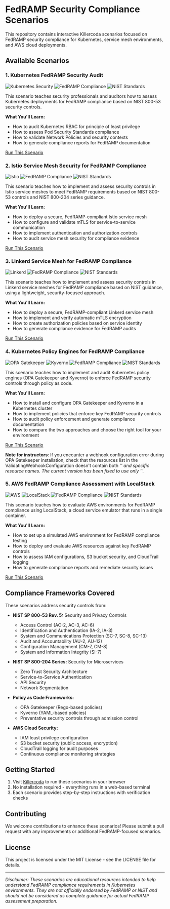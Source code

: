 # FedRAMP Security Compliance Scenarios

This repository contains interactive Killercoda scenarios focused on FedRAMP security compliance for Kubernetes, service mesh environments, and AWS cloud deployments.

## Available Scenarios

### 1. Kubernetes FedRAMP Security Audit

![Kubernetes Security](https://img.shields.io/badge/Kubernetes-Security-326CE5)
![FedRAMP Compliance](https://img.shields.io/badge/FedRAMP-Compliance-0078D6)
![NIST Standards](https://img.shields.io/badge/NIST-800--53-00BFFF)

This scenario teaches security professionals and auditors how to assess Kubernetes deployments for FedRAMP compliance based on NIST 800-53 security controls.

**What You'll Learn:**
- How to audit Kubernetes RBAC for principle of least privilege
- How to assess Pod Security Standards compliance 
- How to validate Network Policies and security contexts
- How to generate compliance reports for FedRAMP documentation

[Run This Scenario](https://killercoda.com/ethanolivertroy/scenario/kubernetes-fedramp-audit)

### 2. Istio Service Mesh Security for FedRAMP Compliance

![Istio](https://img.shields.io/badge/Istio-Service%20Mesh-466BB0)
![FedRAMP Compliance](https://img.shields.io/badge/FedRAMP-Compliance-0078D6)
![NIST Standards](https://img.shields.io/badge/NIST-800--204-00BFFF)

This scenario teaches how to implement and assess security controls in Istio service meshes to meet FedRAMP requirements based on NIST 800-53 controls and NIST 800-204 series guidance.

**What You'll Learn:**
- How to deploy a secure, FedRAMP-compliant Istio service mesh
- How to configure and validate mTLS for service-to-service communication
- How to implement authentication and authorization controls
- How to audit service mesh security for compliance evidence

[Run This Scenario](https://killercoda.com/ethanolivertroy/scenario/istio-fedramp-compliance)

### 3. Linkerd Service Mesh for FedRAMP Compliance

![Linkerd](https://img.shields.io/badge/Linkerd-Service%20Mesh-2BEDA7)
![FedRAMP Compliance](https://img.shields.io/badge/FedRAMP-Compliance-0078D6)
![NIST Standards](https://img.shields.io/badge/NIST-800--204-00BFFF)

This scenario teaches how to implement and assess security controls in Linkerd service meshes for FedRAMP compliance based on NIST guidance, using a lightweight, security-focused approach.

**What You'll Learn:**
- How to deploy a secure, FedRAMP-compliant Linkerd service mesh
- How to implement and verify automatic mTLS encryption
- How to create authorization policies based on service identity
- How to generate compliance evidence for FedRAMP audits

[Run This Scenario](https://killercoda.com/ethanolivertroy/scenario/linkerd-fedramp-compliance)

### 4. Kubernetes Policy Engines for FedRAMP Compliance

![OPA Gatekeeper](https://img.shields.io/badge/OPA-Gatekeeper-000000)
![Kyverno](https://img.shields.io/badge/Kyverno-Policy-2C90E8)
![FedRAMP Compliance](https://img.shields.io/badge/FedRAMP-Compliance-0078D6)
![NIST Standards](https://img.shields.io/badge/NIST-800--53-00BFFF)

This scenario teaches how to implement and audit Kubernetes policy engines (OPA Gatekeeper and Kyverno) to enforce FedRAMP security controls through policy as code.

**What You'll Learn:**
- How to install and configure OPA Gatekeeper and Kyverno in a Kubernetes cluster
- How to implement policies that enforce key FedRAMP security controls
- How to audit policy enforcement and generate compliance documentation
- How to compare the two approaches and choose the right tool for your environment

[Run This Scenario](https://killercoda.com/ethanolivertroy/scenario/kubernetes-policy-engines)

**Note for instructors**: If you encounter a webhook configuration error during OPA Gatekeeper installation, check that the resources list in the ValidatingWebhookConfiguration doesn't contain both '*' and specific resource names. The current version has been fixed to use only '*'.

### 5. AWS FedRAMP Compliance Assessment with LocalStack

![AWS](https://img.shields.io/badge/AWS-Cloud-FF9900)
![LocalStack](https://img.shields.io/badge/LocalStack-Testing-4D27AA)
![FedRAMP Compliance](https://img.shields.io/badge/FedRAMP-Compliance-0078D6)
![NIST Standards](https://img.shields.io/badge/NIST-800--53-00BFFF)

This scenario teaches how to evaluate AWS environments for FedRAMP compliance using LocalStack, a cloud service emulator that runs in a single container.

**What You'll Learn:**
- How to set up a simulated AWS environment for FedRAMP compliance testing
- How to deploy and evaluate AWS resources against key FedRAMP controls
- How to assess IAM configurations, S3 bucket security, and CloudTrail logging
- How to generate compliance reports and remediate security issues

[Run This Scenario](https://killercoda.com/ethanolivertroy/scenario/aws-fedramp-compliance)

## Compliance Frameworks Covered

These scenarios address security controls from:

- **NIST SP 800-53 Rev. 5:** Security and Privacy Controls
  - Access Control (AC-2, AC-3, AC-6)
  - Identification and Authentication (IA-2, IA-3)
  - System and Communications Protection (SC-7, SC-8, SC-13)
  - Audit and Accountability (AU-2, AU-12)
  - Configuration Management (CM-7, CM-8)
  - System and Information Integrity (SI-7)

- **NIST SP 800-204 Series:** Security for Microservices
  - Zero Trust Security Architecture 
  - Service-to-Service Authentication
  - API Security
  - Network Segmentation

- **Policy as Code Frameworks:**
  - OPA Gatekeeper (Rego-based policies)
  - Kyverno (YAML-based policies)
  - Preventative security controls through admission control
  
- **AWS Cloud Security:**
  - IAM least privilege configuration
  - S3 bucket security (public access, encryption)
  - CloudTrail logging for audit purposes
  - Continuous compliance monitoring strategies

## Getting Started

1. Visit [Killercoda](https://killercoda.com) to run these scenarios in your browser
2. No installation required - everything runs in a web-based terminal
3. Each scenario provides step-by-step instructions with verification checks

## Contributing

We welcome contributions to enhance these scenarios! Please submit a pull request with any improvements or additional FedRAMP-focused scenarios.

## License

This project is licensed under the MIT License - see the LICENSE file for details.

---

*Disclaimer: These scenarios are educational resources intended to help understand FedRAMP compliance requirements in Kubernetes environments. They are not officially endorsed by FedRAMP or NIST and should not be considered as complete guidance for actual FedRAMP assessment preparation.*